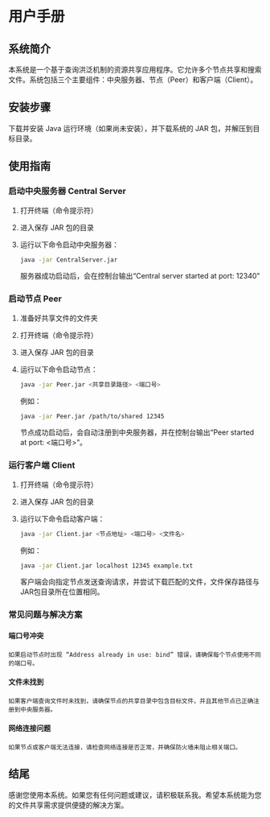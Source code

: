# 用户手册

## 系统简介
   本系统是一个基于查询洪泛机制的资源共享应用程序。它允许多个节点共享和搜索文件。系统包括三个主要组件：中央服务器、节点（Peer）和客户端（Client）。

## 安装步骤
   下载并安装 Java 运行环境（如果尚未安装），并下载系统的 JAR 包，并解压到目标目录。

## 使用指南
   ### 启动中央服务器 Central Server
   1. 打开终端（命令提示符）
   2. 进入保存 JAR 包的目录
   3. 运行以下命令启动中央服务器：
      
      ```sh
      java -jar CentralServer.jar
      ```
      服务器成功启动后，会在控制台输出“Central server started at port: 12340”
      
   ### 启动节点 Peer
   1. 准备好共享文件的文件夹
   2. 打开终端（命令提示符）
   3. 进入保存 JAR 包的目录
   4. 运行以下命令启动节点：
      
      ```sh
      java -jar Peer.jar <共享目录路径> <端口号>
      ```
      例如：

      ```sh
      java -jar Peer.jar /path/to/shared 12345
      ```
      节点成功启动后，会自动注册到中央服务器，并在控制台输出“Peer started at port: <端口号>”。
      
   ### 运行客户端 Client
   1. 打开终端（命令提示符）
   2. 进入保存 JAR 包的目录
   3. 运行以下命令启动客户端：
      
      ```sh
      java -jar Client.jar <节点地址> <端口号> <文件名>
      ```
      例如：

      ```sh
      java -jar Client.jar localhost 12345 example.txt
      ```
      客户端会向指定节点发送查询请求，并尝试下载匹配的文件，文件保存路径与JAR包目录所在位置相同。

   ### 常见问题与解决方案
  #### 端口号冲突
    如果启动节点时出现 “Address already in use: bind” 错误，请确保每个节点使用不同的端口号。
  #### 文件未找到
    如果客户端查询文件时未找到，请确保节点的共享目录中包含目标文件，并且其他节点已正确注册到中央服务器。
  #### 网络连接问题
    如果节点或客户端无法连接，请检查网络连接是否正常，并确保防火墙未阻止相关端口。

  ## 结尾
  感谢您使用本系统。如果您有任何问题或建议，请积极联系我。希望本系统能为您的文件共享需求提供便捷的解决方案。
